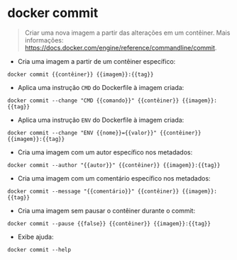# docker commit

> Criar uma nova imagem a partir das alterações em um contêiner.
> Mais informações: <https://docs.docker.com/engine/reference/commandline/commit>.

- Cria uma imagem a partir de um contêiner específico:

`docker commit {{contêiner}} {{imagem}}:{{tag}}`

- Aplica uma instrução `CMD` do Dockerfile à imagem criada:

`docker commit --change "CMD {{comando}}" {{contêiner}} {{imagem}}:{{tag}}`

- Aplica uma instrução `ENV` do Dockerfile à imagem criada:

`docker commit --change "ENV {{nome}}={{valor}}" {{contêiner}} {{imagem}}:{{tag}}`

- Cria uma imagem com um autor específico nos metadados:

`docker commit --author "{{autor}}" {{contêiner}} {{imagem}}:{{tag}}`

- Cria uma imagem com um comentário específico nos metadados:

`docker commit --message "{{comentário}}" {{contêiner}} {{imagem}}:{{tag}}`

- Cria uma imagem sem pausar o contêiner durante o commit:

`docker commit --pause {{false}} {{contêiner}} {{imagem}}:{{tag}}`

- Exibe ajuda:

`docker commit --help`
